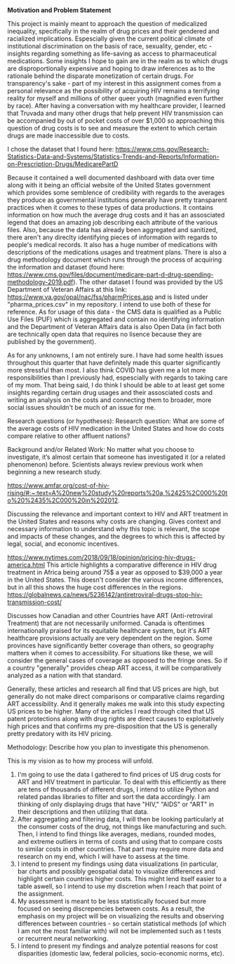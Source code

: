 **Motivation and Problem Statement**

This project is mainly meant to approach the question of medicalized inequality, specifically in the realm of drug prices and their gendered and racialized implications. Espescially given the current political climate of institutional discrimination on the basis of race, sexuality, gender, etc - insights regarding something as life-saving as access to pharmaceutical medications. Some insights I hope to gain are in the realm as to which drugs are disproportionally expensive and hoping to draw inferences as to the rationale behind the disparate monetization of certain drugs. For transparency's sake - part of my interest in this assignment comes from a personal relevance as the possibility of acquiring HIV remains a terrifying reality for myself and millions of other queer youth (magnified even further by race). After having a conversation with my healthcare provider, I learned that Truvada and many other drugs that help prevent HIV transmission can be accompanied by out of pocket costs of over $1,000 so approaching this question of drug costs is to see and measure the extent to which certain drugs are made inaccessible due to costs.

I chose the dataset that I found here:
https://www.cms.gov/Research-Statistics-Data-and-Systems/Statistics-Trends-and-Reports/Information-on-Prescription-Drugs/MedicarePartD

Because it contained a well documented dashboard with data over time along with it being an official website of the United States government which provides some semblence of credibility with regards to the averages they produce as governmental institutions generally have pretty transparent practices when it comes to these types of data productions. It contains information on how much the average drug costs and it has an assosciated legend that does an amazing job describing each attribute of the various files. Also, because the data has already been aggregated and sanitized, there aren't any direclty identifying pieces of information with regards to people's medical records. It also has a huge number of medications with descriptions of the medications usages and treatment plans. There is also a drug methodology document which runs through the process of acquiring the information and dataset (found here: https://www.cms.gov/files/document/medicare-part-d-drug-spending-methodology-2019.pdf). The other dataset I found was provided by the US Department of Veteran Affairs at this link: https://www.va.gov/opal/nac/fss/pharmPrices.asp and is listed under "pharma_prices.csv" in my repository. I intend to use both of these for reference. As for usage of this data - the CMS data is qualified as a Public Use Files (PUF) which is aggregated and contain no identifying information and the Department of Veteran Affairs data is also Open Data (in fact both are technically open data that requires no lisence because they are published by the government).

As for any unknowns, I am not entirely sure. I have had some health issues throughout this quarter that have definitely made this quarter significantly more stressful than most. I also think COVID has given me a lot more responsibilities than I previously had, espescially with regards to taking care of my mom. That being said, I do think I should be able to at least get some insights regarding certain drug usages and their assosciated costs and writing an analysis on the costs and connecting them to broader, more social issues shouldn't be much of an issue for me.


Research questions (or hypotheses): 
Research question: What are some of the average costs of HIV medication in the United States and how do costs compare relative to other affluent nations?

Background and/or Related Work: No matter what you choose to investigate, it’s almost certain that someone has investigated it (or a related phenomenon) before. Scientists always review previous work when beginning a new research study.

https://www.amfar.org/cost-of-hiv-rising/#:~:text=A%20new%20study%20reports%20a,%2425%2C000%20to%20%2435%2C000%20in%202012.

Discussing the relevance and important context to HIV and ART treatment in the United States and reasons why costs are changing. Gives context and necessary information to understand why this topic is relevant, the scope and impacts of these changes, and the degrees to which this is affected by legal, social, and economic incentives.

https://www.nytimes.com/2018/09/18/opinion/pricing-hiv-drugs-america.html
This article highlights a comparative difference in HIV drug treatment in Africa being around 75$ a year as opposed to $39,000 a year in the United States. This doesn't consider the various income differences, but in all this shows the huge cost differences in the regions.
https://globalnews.ca/news/5236142/antiretroviral-drugs-stop-hiv-transmission-cost/

Discusses how Canadian and other Countries have ART (Anti-retroviral Treatment) that are not necessarily uniformed. Canada is oftentimes internationally praised for its equitable healthcare system, but it's ART healthcare provisions actually are very dependent on the region. Some provinces have significantly better coverage than others, so geography matters when it comes to accessibility. For situations like these, we will consider the general cases of coverage as opposed to the fringe ones. So if a country "generally" provides cheap ART access, it will be comparatively analyzed as a nation with that standard.

Generally, these articles and research all find that US prices are high, but generally do not make direct comparisons or comparative claims regarding ART accessibility. And it generally makes me walk into this study expecting US prices to be higher. Many of the articles I read through cited that US patent protections along with drug rights are direct causes to exploitatively high prices and that confirms my pre-disposition that the US is generally pretty predatory with its HIV pricing.


Methodology: Describe how you plan to investigate this phenomenon.

This is my vision as to how my process will unfold.

1. I'm going to use the data I gathered to find prices of US drug costs for ART and HIV treatment in particular. To deal with this efficiently as there are tens of thousands of different drugs, I intend to utilize Python and related pandas libraries to filter and sort the data accordingly. I am thinking of only displaying drugs that have "HIV," "AIDS" or "ART" in their descriptions and then utilizing that data.
2. After aggregating and filtering data, I will then be looking particularly at the consumer costs of the drug, not things like manufacturing and such. Then, I intend to find things like averages, medians, rounded modes, and extreme outliers in terms of costs and using that to compare costs to similar costs in other countries. That part may require more data and research on my end, which I will have to assess at the time.
3. I intend to present my findings using data visualizations (in particular, bar charts and possibly geospatial data) to visualize differences and highlight certain countries higher costs. This might lend itself easier to a table aswell, so I intend to use my discretion when I reach that point of the assignment. 
4. My assessment is meant to be less statistically focused but more focused on seeing discrepencies between costs. As a result, the emphasis on my project will be on visualizing the results and observing differences between countries - so certain statistical methods (of which I am not the most familiar with) will not be implemented such as t tests or recurrent neural networking.
5. I intend to present my findings and analyze potential reasons for cost disparities (domestic law, federal policies, socio-economic norms, etc).